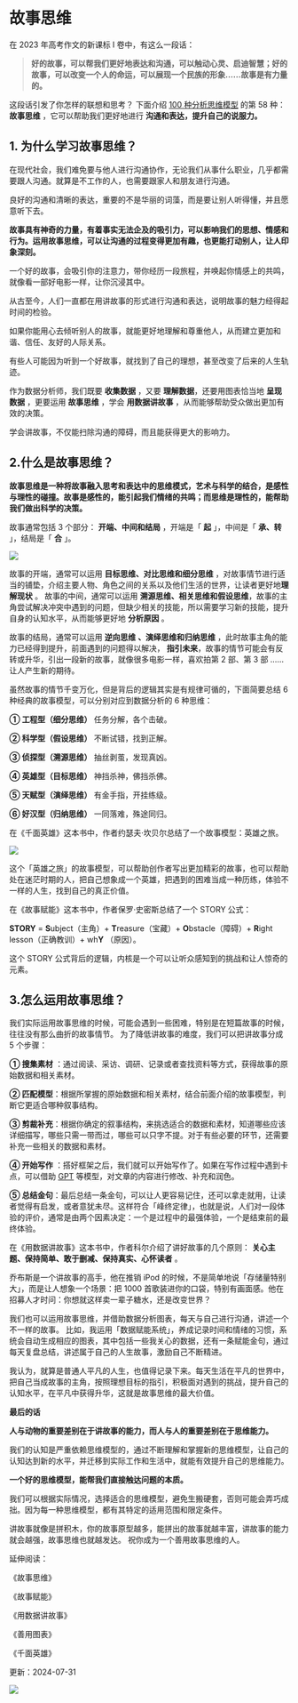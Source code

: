 # 故事思维

在 2023 年高考作文的新课标 I 卷中，有这么一段话：

> **好的故事，可以帮我们更好地表达和沟通，可以触动心灵、启迪智慧；好的故事，可以改变一个人的命运，可以展现一个民族的形象……故事是有力量的。**

这段话引发了你怎样的联想和思考？  下面介绍 [100 种分析思维模型](https://mp.weixin.qq.com/mp/appmsgalbum?__biz=MzA4ODE2OTIxMw==&action=getalbum&album_id=1701638273011351554#wechat_redirect) 的第 58 种： **故事思维** ，它可以帮助我们更好地进行 **沟通和表达，提升自己的说服力。** 

## **1. 为什么学习故事思维？**

在现代社会，我们难免要与他人进行沟通协作，无论我们从事什么职业，几乎都需要跟人沟通。就算是不工作的人，也需要跟家人和朋友进行沟通。

良好的沟通和清晰的表达，重要的不是华丽的词藻，而是要让别人听得懂，并且愿意听下去。

**故事具有神奇的力量，有着事实无法企及的吸引力，可以影响我们的思想、情感和行为。运用故事思维，可以让沟通的过程变得更加有趣，也更能打动别人，让人印象深刻。**

一个好的故事，会吸引你的注意力，带你经历一段旅程，并唤起你情感上的共鸣，就像看一部好电影一样，让你沉浸其中。

从古至今，人们一直都在用讲故事的形式进行沟通和表达，说明故事的魅力经得起时间的检验。

如果你能用心去倾听别人的故事，就能更好地理解和尊重他人，从而建立更加和谐、信任、友好的人际关系。

有些人可能因为听到一个好故事，就找到了自己的理想，甚至改变了后来的人生轨迹。

作为数据分析师，我们既要 **收集数据** ，又要 **理解数据**，还要用图表恰当地 **呈现数据** ，更要运用 **故事思维** ，学会 **用数据讲故事** ，从而能够帮助受众做出更加有效的决策。

学会讲故事，不仅能扫除沟通的障碍，而且能获得更大的影响力。

## **2.什么是故事思维？**

**故事思维是一种将故事融入思考和表达中的思维模式，艺术与科学的结合，是感性与理性的碰撞。故事是感性的，能引起我们情绪的共鸣；而思维是理性的，能帮助我们做出科学的决策。**

故事通常包括 3 个部分： **开端、中间和结局** ，开端是「 **起** 」，中间是「 **承、转** 」，结局是「 **合** 」。

![](https://mmbiz.qpic.cn/mmbiz_jpg/giaycic3UNwo2iaPSvb8bMlSUPtqsMEbQiczOblWHqMDOCmAHTogA30PLf5qbzzlxnWsPq2xQGwoJNNuDH3ehvZYFQ/640?wx_fmt=jpeg) 

故事的开端，通常可以运用 **目标思维、对比思维和细分思维** ，对故事情节进行适当的铺垫，介绍主要人物、角色之间的关系以及他们生活的世界，让读者更好地**理解现状** 。  故事的中间，通常可以运用 **溯源思维、相关思维和假设思维**，故事的主角尝试解决冲突中遇到的问题，但缺少相关的技能，所以需要学习新的技能，提升自身的认知水平，从而能够更好地 **分析原因** 。

故事的结局，通常可以运用 **逆向思维** **、演绎思维和归纳思维** ，此时故事主角的能力已经得到提升，前面遇到的问题得以解决， **指引未来**，故事的情节可能会有反转或升华，引出一段新的故事，就像很多电影一样，喜欢拍第 2 部、第 3 部 …… 让人产生新的期待。

虽然故事的情节千变万化，但是背后的逻辑其实是有规律可循的，下面简要总结 6 种经典的故事模型，可以分别对应到数据分析的 6 种思维：

**① 工程型（细分思维）** 任务分解，各个击破。

**② 科学型（假设思维）** 不断试错，找到正解。

**③ 侦探型（溯源思维）** 抽丝剥茧，发现真凶。

**④ 英雄型（目标思维）** 神挡杀神，佛挡杀佛。

**⑤ 天赋型（演绎思维）** 有金手指，开挂练级。

**⑥ 好汉型（归纳思维）** 一同落难，殊途同归。

在《千面英雄》这本书中，作者约瑟夫·坎贝尔总结了一个故事模型：英雄之旅。

![](https://mmbiz.qpic.cn/mmbiz_png/giaycic3UNwo2iaPSvb8bMlSUPtqsMEbQicztBb4GgeTQskSSKAccdCEaI0Tcia7fibNtYlyxHZS2L7QFRf6ExB183mw/640?wx_fmt=png)

这个「英雄之旅」的故事模型，可以帮助创作者写出更加精彩的故事，也可以帮助处在迷茫时期的人，把自己想象成一个英雄，把遇到的困难当成一种历练，体验不一样的人生，找到自己的真正价值。

在《故事赋能》这本书中，作者保罗·史密斯总结了一个 STORY 公式：

**STORY** =  **S**ubject（主角）+  **T**reasure（宝藏）+  **O**bstacle（障碍）+  **R**ight lesson（正确教训）+  wh**Y** （原因）。

这个 STORY 公式背后的逻辑，内核是一个可以让听众感知到的挑战和让人惊奇的元素。

## **3.怎么运用故事思维？**

我们实际运用故事思维的时候，可能会遇到一些困难，特别是在短篇故事的时候，往往没有那么曲折的故事情节。  为了降低讲故事的难度，我们可以把讲故事分成 5 个步骤： 

**① 搜集素材** ：通过阅读、采访、调研、记录或者查找资料等方式，获得故事的原始数据和相关素材。 

**② 匹配模型**：根据所掌握的原始数据和相关素材，结合前面介绍的故事模型，判断它更适合哪种叙事结构。 

**③ 剪裁补充**：根据你确定的叙事结构，来挑选适合的数据和素材，知道哪些应该详细描写，哪些只需一带而过，哪些可以只字不提。对于有些必要的环节，还需要补充一些相关的数据和素材。

**④ 开始写作** ：搭好框架之后，我们就可以开始写作了。如果在写作过程中遇到卡点，可以借助 [GPT](https://mp.weixin.qq.com/s?__biz=MzA4ODE2OTIxMw==&mid=2653481576&idx=1&sn=4c80007b664e0de726ef75928d678600&scene=21#wechat_redirect) 等模型，对文章的内容进行修改、补充和润色。 

**⑤ 总结金句**：最后总结一条金句，可以让人更容易记住，还可以拿走就用，让读者觉得有启发，或者意犹未尽。这样符合「峰终定律」，也就是说，人们对一段体验的评价，通常是由两个因素决定：一个是过程中的最强体验，一个是结束前的最终体验。

在《用数据讲故事》这本书中，作者科尔介绍了讲好故事的几个原则： **关心主题、保持简单、敢于删减、保持真实、心怀读者** 。

乔布斯是一个讲故事的高手，他在推销 iPod 的时候，不是简单地说「存储量特别大」，而是让人想象一个场景：把 1000 首歌装进你的口袋，特别有画面感。他在招募人才时问：你想就这样卖一辈子糖水，还是改变世界？

我们也可以运用故事思维，并借助数据分析图表，每天与自己进行沟通，讲述一个不一样的故事。  比如，我运用「数据赋能系统」，养成记录时间和情绪的习惯，系统会自动生成相应的图表，其中包括一些我关心的数据，还有一条赋能金句，通过每天复盘总结，讲述属于自己的人生故事，激励自己不断精进。

我认为，就算是普通人平凡的人生，也值得记录下来。每天生活在平凡的世界中，把自己当成故事的主角，按照理想目标的指引，积极面对遇到的挑战，提升自己的认知水平，在平凡中获得升华，这就是故事思维的最大价值。

**最后的话**

 **人与动物的重要差别在于讲故事的能力，而人与人的重要差别在于思维能力。**

我们的认知是严重依赖思维模型的，通过不断理解和掌握新的思维模型，让自己的认知达到新的水平，并迁移到实际工作和生活中，就能有效提升自己的思维能力。

**一个好的思维模型，能帮我们直接触达问题的本质。**

我们可以根据实际情况，选择适合的思维模型，避免生搬硬套，否则可能会弄巧成拙。因为每一种思维模型，都有其特定的适用范围和限定条件。

讲故事就像是拼积木，你的故事原型越多，能拼出的故事就越丰富，讲故事的能力就会越强，故事思维也就越发达。  祝你成为一个善用故事思维的人。

延伸阅读：

《故事思维》

《故事赋能》

《用数据讲故事》

《善用图表》

《千面英雄》

更新：2024-07-31

![](https://visitor-badge.laobi.icu/badge?page_id=sjhfx.linji&left_text=PageViews&right_color=%2300589F)
